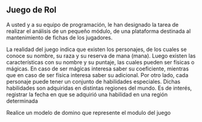 <h2>Juego de Rol</h2>
A usted y a su equipo de programación, le han designado la tarea de realizar el análisis de un pequeño módulo, de una plataforma destinada al mantenimiento de fichas de los jugadores.

La realidad del juego indica que existen los personajes, de los cuales se conoce su nombre, su raza y su reserva de mana (mana). Luego existen las características con su nombre y su puntaje, las cuales pueden ser físicas o mágicas. En caso de ser mágicas interesa saber su coeficiente, mientras que en caso de ser física interesa saber su adicional. Por otro lado, cada personaje puede tener un conjunto de habilidades especiales. Dichas habilidades son adquiridas en distintas regiones del mundo. Es de interés, registrar la fecha en que se adquirió una habilidad en una región determinada

Realice un modelo de domino que represente el modulo del juego
